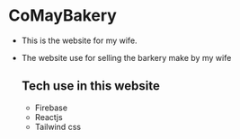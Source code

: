 # CoMayBakery

- This is the website for my wife.
- The website use for selling the barkery make by my wife

  ## Tech use in this website
  - Firebase
  - Reactjs
  - Tailwind css
